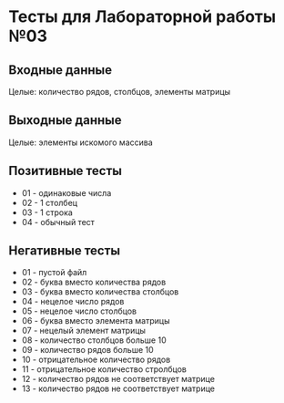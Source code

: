 # Тесты для Лабораторной работы №03

## Входные данные
Целые: количество рядов, столбцов, элементы матрицы

## Выходные данные
Целые: элементы искомого массива

## Позитивные тесты
- 01 - одинаковые числа
- 02 - 1 столбец
- 03 - 1 строка
- 04 - обычный тест


## Негативные тесты
- 01 - пустой файл 
- 02 - буква вместо количества рядов
- 03 - буква вместо количества столбцов
- 04 - нецелое число рядов
- 05 - нецелое число столбцов
- 06 - буква вместо элемента матрицы 
- 07 - нецелый элемент матрицы
- 08 - количество столбцов больше 10
- 09 - количество рядов больше 10
- 10 - отрицательное количество рядов
- 11 - отрицательное количество стролбцов
- 12 - количество рядов не соответствует матрице
- 13 - количество рядов не соответствует матрице

